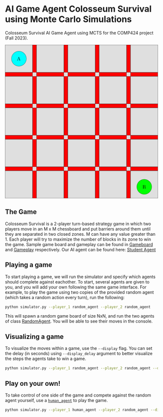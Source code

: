 # AI Game Agent Colosseum Survival using Monte Carlo Simulations
Colosseum Survival AI Game Agent using MCTS for the COMP424 project (Fall 2023).

![Gameboard](Colosseum-Survival-main/Gameboard.png)

## The Game

Colosseum Survival is a 2-player turn-based strategy game in which two players move in an M x M chessboard and put barriers around them until they are separated in two closed zones. M can have any value greater than 1. Each player will try to maximize the number of blocks in its zone to win the game. Sample game board and gameplay can be found in [Gameboard](Gameboard.png) and [Gameplay](Gameplay.gif) respectively. Our AI agent can be found here: [Student Agent](agents/student_agent.py)

## Playing a game

To start playing a game, we will run the simulator and specify which agents should complete against eachother. To start, several agents are given to you, and you will add your own following the same game interface. For example, to play the game using two copies of the provided random agent (which takes a random action every turn), run the following:

```bash
python simulator.py --player_1 random_agent --player_2 random_agent
```

This will spawn a random game board of size NxN, and run the two agents of class [RandomAgent](agents/random_agent.py). You will be able to see their moves in the console.

## Visualizing a game

To visualize the moves within a game, use the `--display` flag. You can set the delay (in seconds) using `--display_delay` argument to better visualize the steps the agents take to win a game.

```bash
python simulator.py --player_1 random_agent --player_2 random_agent --display
```

## Play on your own!

To take control of one side of the game and compete against the random agent yourself, use a [`human_agent`](agents/human_agent.py) to play the game.

```bash
python simulator.py --player_1 human_agent --player_2 random_agent --display
```



